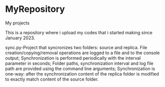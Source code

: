 # MyRepository
My projects

This is a repository where i upload my codes that i started making since January 2023. 

sync.py-Project that syncronizes two folders: source and replica. File creation/copying/removal operations are logged to a file and to the
console output; Synchronization is performed periodically with the interval parameter in seconds; Folder paths, synchronization interval and log file path are provided
using the command line arguments; Synchronization is one-way: after the synchronization content of the replica folder is modified to exactly match content of the 
source folder.
